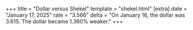 +++
title = "Dollar versus Shekel"
template = "shekel.html"
[extra]
date = "January 17, 2025"
rate = "3.566"
delta = "On January 16, the dollar was 3.615. The dollar became 1.360% weaker."
+++
